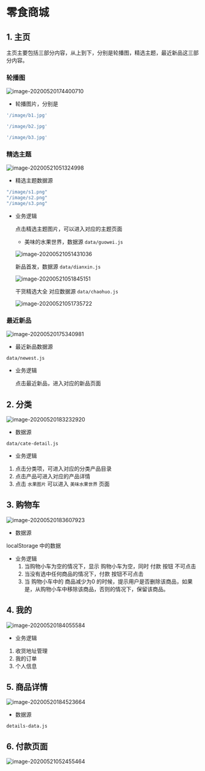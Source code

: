 # 零食商城

## 1. 主页

主页主要包括三部分内容，从上到下，分别是轮播图，精选主题，最近新品这三部分内容。

### 轮播图

![image-20200520174400710](%E9%A1%B9%E7%9B%AE%E6%96%87%E6%A1%A3.assets/image-20200520174400710.png)

- 轮播图片，分别是

```js
'/image/b1.jpg'

'/image/b2.jpg'

'/image/b3.jpg'
```

### 精选主题

![image-20200521051324998](%E9%A1%B9%E7%9B%AE%E6%96%87%E6%A1%A3.assets/image-20200521051324998.png)

- 精选主题数据源

```js
"/image/s1.png"
"/image/s2.png"
"/image/s3.png"
```

- 业务逻辑

  点击精选主题图片，可以进入对应的主题页面

  - 美味的水果世界，数据源 `data/guowei.js`

  ![image-20200521051431036](%E9%A1%B9%E7%9B%AE%E6%96%87%E6%A1%A3.assets/image-20200521051431036.png)

  

  新品首发，数据源 `data/dianxin.js`

  

  ![image-20200521051845151](%E9%A1%B9%E7%9B%AE%E6%96%87%E6%A1%A3.assets/image-20200521051845151.png)

  

  干货精选大全 对应数据源 `data/chaohuo.js`

  ![image-20200521051735722](%E9%A1%B9%E7%9B%AE%E6%96%87%E6%A1%A3.assets/image-20200521051735722.png)

  

### 最近新品

![image-20200520175340981](%E9%A1%B9%E7%9B%AE%E6%96%87%E6%A1%A3.assets/image-20200520175340981.png)

- 最近新品数据源

`data/newest.js`

- 业务逻辑

  点击最近新品，进入对应的新品页面

## 2. 分类

![image-20200520183232920](%E9%A1%B9%E7%9B%AE%E6%96%87%E6%A1%A3.assets/image-20200520183232920.png)



- 数据源 

`data/cate-detail.js`

- 业务逻辑

1. 点击分类项，可进入对应的分类产品目录
2. 点击产品可进入对应的产品详情
3. 点击 `水果图片` 可以进入 `美味水果世界` 页面



## 3. 购物车

![image-20200520183607923](%E9%A1%B9%E7%9B%AE%E6%96%87%E6%A1%A3.assets/image-20200520183607923.png)



- 数据源 

 localStorage 中的数据

- 业务逻辑
  1. 当购物小车为空的情况下，显示 购物小车为空，同时 付款 按钮 不可点击
  2. 当没有选中任何商品的情况下，付款 按钮不可点击
  3. 当 购物小车中的 商品减少为0 的时候，提示用户是否删除该商品，如果是，从购物小车中移除该商品，否则的情况下，保留该商品。

## 4. 我的

![image-20200520184055584](%E9%A1%B9%E7%9B%AE%E6%96%87%E6%A1%A3.assets/image-20200520184055584.png)

- 业务逻辑

1. 收货地址管理
2. 我的订单
3. 个人信息



## 5. 商品详情

![image-20200520184523664](%E9%A1%B9%E7%9B%AE%E6%96%87%E6%A1%A3.assets/image-20200520184523664.png)

- 数据源

`details-data.js`

## 6. 付款页面

![image-20200521052455464](%E9%A1%B9%E7%9B%AE%E6%96%87%E6%A1%A3.assets/image-20200521052455464.png)